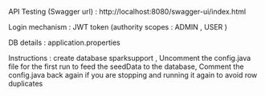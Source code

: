 API Testing (Swagger url) : http://localhost:8080/swagger-ui/index.html 

Login mechanism : JWT token (authority scopes : ADMIN , USER )

DB details : application.properties

Instructions : 
create database sparksupport ,
Uncomment the config.java file for the first run to feed the seedData to the database,
Comment the config.java  back again if you are stopping and running it again to avoid row duplicates
